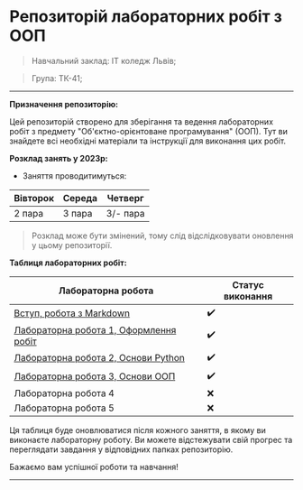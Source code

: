 # Репозиторій лабораторних робіт з ООП
> Навчальний заклад: ІТ коледж Львів;

> Група: ТК-41;
---

**Призначення репозиторію:**

Цей репозиторій створено для зберігання та ведення лабораторних робіт з предмету "Об'єктно-орієнтоване програмування" (ООП). Тут ви знайдете всі необхідні матеріали та інструкції для виконання цих робіт.

**Розклад занять у 2023р:**

- Заняття проводитимуться:

| Вівторок | Середа | Четверг |
|----------|--------|---------|
| 2 пара   | 3 пара | 3/- пара|

> Розклад може бути змінений, тому слід відслідковувати оновлення у цьому репозиторії.

**Таблиця лабораторних робіт:**

| Лабораторна робота | Статус виконання |
|---------------------|------------------|
| [Вступ, робота з Markdown](init/README.md)                | :heavy_check_mark: |
| [Лабораторна робота 1, Оформлення робіт](1_lab/README.md) | :heavy_check_mark: |
| [Лабораторна робота 2, Основи Python](2_lab/README.md)    | :heavy_check_mark: |
| [Лабораторна робота 3, Основи ООП](3_lab/README.md)       | :heavy_check_mark: |
| Лабораторна робота 4 | :x: |
| Лабораторна робота 5 | :x: |

Ця таблиця буде оновлюватися після кожного заняття, в якому ви виконаєте лабораторну роботу. Ви можете відстежувати свій прогрес та переглядати завдання у відповідних папках репозиторію.

Бажаємо вам успішної роботи та навчання!

---